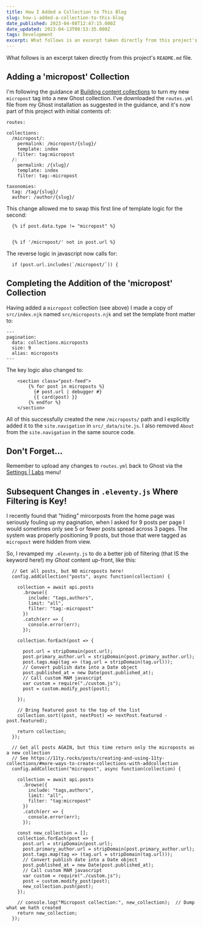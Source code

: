 ```yaml
---
title: How I Added a Collection to This Blog
slug: how-i-added-a-collection-to-this-blog
date_published: 2023-04-08T12:47:15.000Z
date_updated: 2023-04-13T00:53:35.000Z
tags: Development
excerpt: What follows is an excerpt taken directly from this project's `README.md` file.  
---
```


What follows is an excerpt taken directly from this project's `README.md` file.

## Adding a 'micropost' Collection

I'm following the guidance at [Building content collections](https://ghost.org/tutorials/content-collections/) to turn my new `micropost` tag into a new Ghost collection.  I've downloaded the `routes.yml` file from my Ghost installation as suggested in the guidance, and it's now part of this project with initial contents of:

    routes:
    
    collections:
      /micropost/:
        permalink: /micropost/{slug}/
        template: index
        filter: tag:micropost
      /:
        permalink: /{slug}/
        template: index
        filter: tag:-micropost
    
    taxonomies:
      tag: /tag/{slug}/
      author: /author/{slug}/
    

This change allowed me to swap this first line of template logic for the second:

      {% if post.data.type != "micropost" %}
    

      {% if '/micropost/' not in post.url %}
    

The reverse logic in javascript now calls for:

      if (post.url.includes(`/micropost/`)) {
    

## Completing the Addition of the 'micropost' Collection

Having added a `micropost` collection (see above) I made a copy of `src/index.njk` named `src/microposts.njk` and set the template front matter to:

    ---
    pagination:
      data: collections.microposts
      size: 9
      alias: microposts
    ---
    

The key logic also changed to:

        <section class="post-feed">
            {% for post in microposts %}
              {# post.url | debugger #}
              {{ card(post) }}
            {% endfor %}
        </section>
    

All of this successfully created the new `/microposts/` path and I explicitly added it to the `site.navigation` in `src/_data/site.js`.  I also removed `About` from the `site.navigation` in the same source code.

## Don't Forget...

Remember to upload any changes to `routes.yml` back to Ghost via the [Settings | Labs](__GHOST_URL__/ghost/#/settings/labs) menu!

## Subsequent Changes in `.eleventy.js` Where Filtering is Key!

I recently found that "hiding" mircorposts from the home page was seriously fouling up my pagination, when I asked for 9 posts per page I would sometimes only see 5 or fewer posts spread across 3 pages.  The system was properly positioning 9 posts, but those that were tagged as `micropost` were hidden from view.

So, I revamped my `.eleventy.js` to do a better job of filtering (that IS the keyword here!) my *Ghost* content up-front, like this:

      // Get all posts, but NO microposts here!
      config.addCollection("posts", async function(collection) {
    
        collection = await api.posts
          .browse({
            include: "tags,authors",
            limit: "all",
            filter: "tag:-micropost" 
          })
          .catch(err => {
            console.error(err);
          });
    
        collection.forEach(post => {
    
          post.url = stripDomain(post.url);
          post.primary_author.url = stripDomain(post.primary_author.url);
          post.tags.map(tag => (tag.url = stripDomain(tag.url)));
          // Convert publish date into a Date object
          post.published_at = new Date(post.published_at);
          // Call custom MAM javascript
          var custom = require("./custom.js");
          post = custom.modify_post(post);
    
        });
    
        // Bring featured post to the top of the list
        collection.sort((post, nextPost) => nextPost.featured - post.featured);
    
        return collection;
      });
    
      // Get all posts AGAIN, but this time return only the microposts as a new collection
      // See https://11ty.rocks/posts/creating-and-using-11ty-collections/#more-ways-to-create-collections-with-addcollection
      config.addCollection("micropost", async function(collection) {
    
        collection = await api.posts
          .browse({
            include: "tags,authors",
            limit: "all",
            filter: "tag:micropost"
          })
          .catch(err => {
            console.error(err);
          });
    
        const new_collection = [];  
        collection.forEach(post => {
          post.url = stripDomain(post.url);
          post.primary_author.url = stripDomain(post.primary_author.url);
          post.tags.map(tag => (tag.url = stripDomain(tag.url)));
          // Convert publish date into a Date object
          post.published_at = new Date(post.published_at);
          // Call custom MAM javascript
          var custom = require("./custom.js");
          post = custom.modify_post(post);
          new_collection.push(post);
        });
    
        // console.log("Micropost collection:", new_collection);  // Dump what we hath created
        return new_collection;
      });
    
